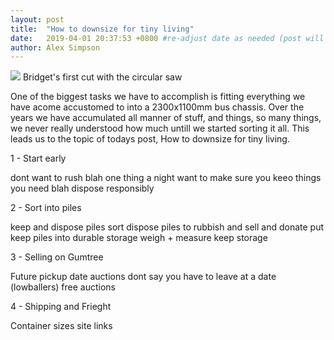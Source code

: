 ```yaml
---
layout: post
title:  "How to downsize for tiny living"
date:   2019-04-01 20:37:53 +0800 #re-adjust date as needed (post will not be shown untill that date)
author: Alex Simpson
---
```

<img src="{{site.url}}/images/Bridgets 1st woodworking project/circular_saw.jpg" /> 
<a class="image-captions">Bridget's first cut with the circular saw</a>
<br>

One of the biggest tasks we have to accomplish is fitting everything we have acome accustomed to into a 2300x1100mm bus chassis. Over the years we have accumulated all manner of stuff, and things, so many things, we never really understood how much untill we started sorting it all. This leads us to the topic of todays post, How to downsize for tiny living.

1 - Start early 

dont want to rush blah
one thing a night
want to make sure you keeo things you need blah
dispose responsibly 

2 - Sort into piles

keep and dispose piles
sort dispose piles to rubbish and sell and donate
put keep piles into durable storage
weigh + measure keep storage


3 - Selling on Gumtree

Future pickup date auctions
dont say you have to leave at a date (lowballers)
free auctions

4 - Shipping and Frieght

Container sizes
site links

